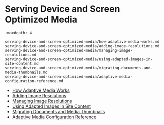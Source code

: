 # Serving Device and Screen Optimized Media

```{toctree}
:maxdepth: 4

serving-device-and-screen-optimized-media/how-adaptive-media-works.md
serving-device-and-screen-optimized-media/adding-image-resolutions.md
serving-device-and-screen-optimized-media/managing-image-resolutions.md
serving-device-and-screen-optimized-media/using-adapted-images-in-site-content.md
serving-device-and-screen-optimized-media/migrating-documents-and-media-thumbnails.md
serving-device-and-screen-optimized-media/adaptive-media-configuration-reference.md
```

- [How Adaptive Media Works](./serving-device-and-screen-optimized-media/how-adaptive-media-works.md)
- [Adding Image Resolutions](./serving-device-and-screen-optimized-media/adding-image-resolutions.md)
- [Managing Image Resolutions](./serving-device-and-screen-optimized-media/managing-image-resolutions.md)
- [Using Adapted Images in Site Content](./serving-device-and-screen-optimized-media/using-adapted-images-in-site-content.md)
- [Migrating Documents and Media Thumbnails](./serving-device-and-screen-optimized-media/migrating-documents-and-media-thumbnails.md)
- [Adaptive Media Configuration Reference](./serving-device-and-screen-optimized-media/adaptive-media-configuration-reference.md)
